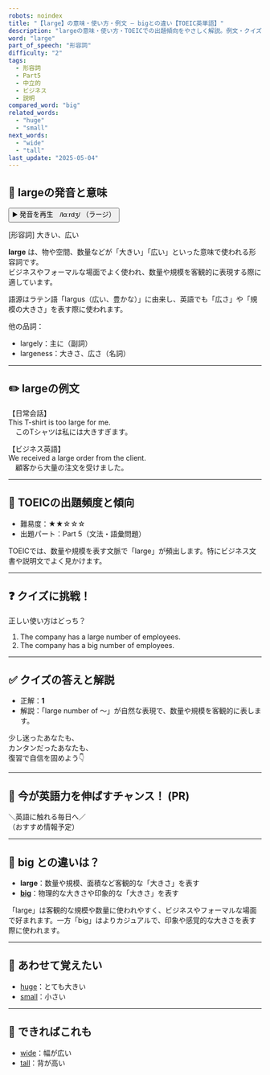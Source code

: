 ```yaml
---
robots: noindex
title: "【large】の意味・使い方・例文 ― bigとの違い【TOEIC英単語】"
description: "largeの意味・使い方・TOEICでの出題傾向をやさしく解説。例文・クイズ付きでbigとの違いもわかりやすく学べます。"
word: "large"
part_of_speech: "形容詞"
difficulty: "2"
tags:
  - 形容詞
  - Part5
  - 中立的
  - ビジネス
  - 説明
compared_word: "big"
related_words:
  - "huge"
  - "small"
next_words:
  - "wide"
  - "tall"
last_update: "2025-05-04"
---
```


## 🔰 largeの発音と意味

<button class="play-audio" onclick="playTTS('large')">
  <span class="play-audio-main">
    ▶️ 発音を再生　/lɑːrdʒ/
  </span>
  <span class="play-audio-sub">
    （ラージ）
  </span>
</button>

[形容詞] 大きい、広い

**large** は、物や空間、数量などが「大きい」「広い」といった意味で使われる形容詞です。  
ビジネスやフォーマルな場面でよく使われ、数量や規模を客観的に表現する際に適しています。

語源はラテン語「largus（広い、豊かな）」に由来し、英語でも「広さ」や「規模の大きさ」を表す際に使われます。

他の品詞：  
- largely：主に（副詞）
- largeness：大きさ、広さ（名詞）

---

## ✏️ largeの例文

【日常会話】  
This T-shirt is too large for me.  
　このTシャツは私には大きすぎます。

【ビジネス英語】  
We received a large order from the client.  
　顧客から大量の注文を受けました。

---

## 🎯 TOEICの出題頻度と傾向

- 難易度：★★☆☆☆
- 出題パート：Part 5（文法・語彙問題）

TOEICでは、数量や規模を表す文脈で「large」が頻出します。特にビジネス文書や説明文でよく見かけます。

---

## ❓ クイズに挑戦！

正しい使い方はどっち？

1. The company has a large number of employees.  
2. The company has a big number of employees.

---

## ✅ クイズの答えと解説

- 正解：**1**
- 解説：「large number of ～」が自然な表現で、数量や規模を客観的に表します。

少し迷ったあなたも、  
カンタンだったあなたも、  
復習で自信を固めよう👇️

---

## 🚀 今が英語力を伸ばすチャンス！ (PR)

<div class="info-center">
＼英語に触れる毎日へ／<br>  
（おすすめ情報予定）
</div>

---

## 🤔  big との違いは？

- **large**：数量や規模、面積など客観的な「大きさ」を表す
- **[big](/big)**：物理的な大きさや印象的な「大きさ」を表す

「large」は客観的な規模や数量に使われやすく、ビジネスやフォーマルな場面で好まれます。一方「big」はよりカジュアルで、印象や感覚的な大きさを表す際に使われます。

---

## 🧩 あわせて覚えたい

- [huge](/huge)：とても大きい
- [small](/small)：小さい

---

## 📖 できればこれも

- [wide](/wide)：幅が広い
- [tall](/tall)：背が高い

<!-- cvid: aid11_bid34 -->
